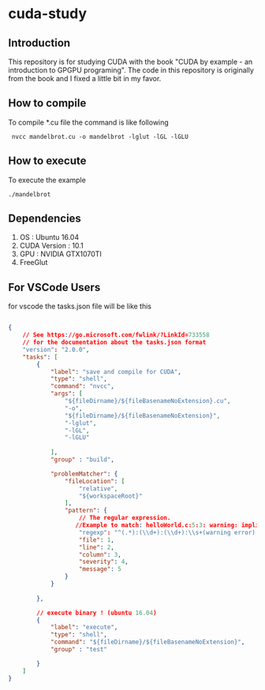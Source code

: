 # cuda-study

## Introduction
This repository is for studying CUDA with the book "CUDA by example - an introduction to GPGPU programing". The code in this repository is originally from the book and I fixed a little bit in my favor. 

## How to compile
To compile *.cu file the command is like following
```shell
 nvcc mandelbrot.cu -o mandelbrot -lglut -lGL -lGLU
```
## How to execute
To execute the example
```shell
./mandelbrot
```

## Dependencies
1. OS : Ubuntu 16.04
2. CUDA Version : 10.1
1. GPU : NVIDIA GTX1070TI
2. FreeGlut 
## For VSCode Users
for vscode the tasks.json file will be like this

```json

{
    // See https://go.microsoft.com/fwlink/?LinkId=733558
    // for the documentation about the tasks.json format
    "version": "2.0.0",
    "tasks": [
        {
            "label": "save and compile for CUDA",
            "type": "shell",
            "command": "nvcc",
            "args": [
                "${fileDirname}/${fileBasenameNoExtension}.cu",
                "-o",
                "${fileDirname}/${fileBasenameNoExtension}",
                "-lglut",
                "-lGL",
                "-lGLU"
            
            ],
            "group" : "build",

            "problemMatcher": {
                "fileLocation": [
                    "relative",
                    "${workspaceRoot}"
                ],
                "pattern": {
                    // The regular expression. 
                   //Example to match: helloWorld.c:5:3: warning: implicit declaration of function 'prinft'
                    "regexp": "^(.*):(\\d+):(\\d+):\\s+(warning error):\\s+(.*)$",
                    "file": 1,
                    "line": 2,
                    "column": 3,
                    "severity": 4,
                    "message": 5
                }
            }
        
        },

        // execute binary ! (ubuntu 16.04)
        {
            "label": "execute",
            "type": "shell",
            "command": "${fileDirname}/${fileBasenameNoExtension}",
            "group" : "test"

        }
    ]
}
```

